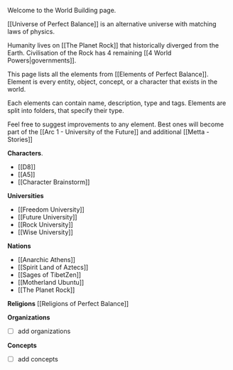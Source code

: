 
Welcome to the World Building page.

[[Universe of Perfect Balance]] is an alternative universe with matching laws of physics.

Humanity lives on [[The Planet Rock]] that historically diverged from the Earth. Civilisation of the Rock has 4 remaining [[4 World Powers|governments]]. 

This page lists all the elements from [[Elements of Perfect Balance]]. Element is every entity, object, concept, or a character that exists in the world.

Each elements can contain name, description, type and tags. Elements are split into folders, that specify their type.

Feel free to suggest improvements to any element. Best ones will become part of the [[Arc 1 - University of the Future]] and additional [[Metta - Stories]]

**Characters**. 
- [[D8]]
- [[A5]]
- [[Character Brainstorm]]

**Universities**
- [[Freedom University]]
- [[Future University]]
- [[Rock University]]
- [[Wise University]]

**Nations**
- [[Anarchic Athens]]
- [[Spirit Land of Aztecs]]
- [[Sages of TibetZen]]
- [[Motherland Ubuntu]]
- [[The Planet Rock]]

**Religions**
[[Religions of Perfect Balance]]

**Organizations**
- [ ] add organizations

**Concepts**
 - [ ] add concepts




